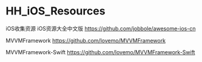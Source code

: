 # HH_iOS_Resources
iOS收集资源
iOS资源大全中文版         https://github.com/jobbole/awesome-ios-cn

MVVMFramework             https://github.com/lovemo/MVVMFramework
  
MVVMFramework-Swift       https://github.com/lovemo/MVVMFramework-Swift
